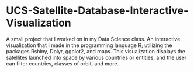 # UCS-Satellite-Database-Interactive-Visualization
A small project that I worked on in my Data Science class. An interactive visualization that I made in the programming language R; utilizing the packages Rshiny, Dplyr, ggplot2, and maps. This visualization displays the satellites launched into space by various countries or entities, and the user can filter countries, classes of orbit, and more. 
